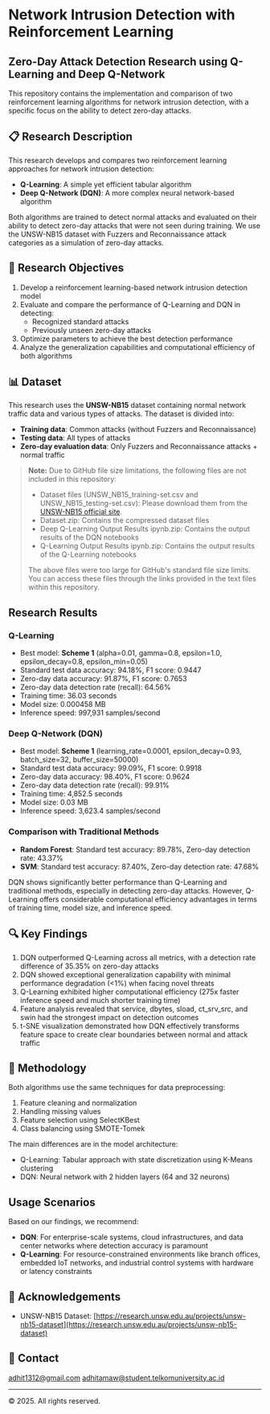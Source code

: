 # Network Intrusion Detection with Reinforcement Learning

## Zero-Day Attack Detection Research using Q-Learning and Deep Q-Network

This repository contains the implementation and comparison of two reinforcement learning algorithms for network intrusion detection, with a specific focus on the ability to detect zero-day attacks.

## 📋 Research Description

This research develops and compares two reinforcement learning approaches for network intrusion detection:
- **Q-Learning**: A simple yet efficient tabular algorithm
- **Deep Q-Network (DQN)**: A more complex neural network-based algorithm

Both algorithms are trained to detect normal attacks and evaluated on their ability to detect zero-day attacks that were not seen during training. We use the UNSW-NB15 dataset with Fuzzers and Reconnaissance attack categories as a simulation of zero-day attacks.

## 🎯 Research Objectives

1. Develop a reinforcement learning-based network intrusion detection model
2. Evaluate and compare the performance of Q-Learning and DQN in detecting:
   - Recognized standard attacks
   - Previously unseen zero-day attacks
3. Optimize parameters to achieve the best detection performance
4. Analyze the generalization capabilities and computational efficiency of both algorithms

## 📊 Dataset

This research uses the **UNSW-NB15** dataset containing normal network traffic data and various types of attacks. The dataset is divided into:
- **Training data**: Common attacks (without Fuzzers and Reconnaissance)
- **Testing data**: All types of attacks
- **Zero-day evaluation data**: Only Fuzzers and Reconnaissance attacks + normal traffic

> **Note:** Due to GitHub file size limitations, the following files are not included in this repository:
> 
> - Dataset files (UNSW_NB15_training-set.csv and UNSW_NB15_testing-set.csv): Please download them from the [UNSW-NB15 official site](https://research.unsw.edu.au/projects/unsw-nb15-dataset).
> - Dataset.zip: Contains the compressed dataset files
> - Deep Q-Learning Output Results ipynb.zip: Contains the output results of the DQN notebooks
> - Q-Learning Output Results ipynb.zip: Contains the output results of the Q-Learning notebooks
>
> The above files were too large for GitHub's standard file size limits. You can access these files through the links provided in the text files within this repository.

##  Research Results

### Q-Learning
- Best model: **Scheme 1** (alpha=0.01, gamma=0.8, epsilon=1.0, epsilon_decay=0.8, epsilon_min=0.05)
- Standard test data accuracy: 94.18%, F1 score: 0.9447
- Zero-day data accuracy: 91.87%, F1 score: 0.7653
- Zero-day data detection rate (recall): 64.56%
- Training time: 36.03 seconds
- Model size: 0.000458 MB
- Inference speed: 997,931 samples/second

### Deep Q-Network (DQN)
- Best model: **Scheme 1** (learning_rate=0.0001, epsilon_decay=0.93, batch_size=32, buffer_size=50000)
- Standard test data accuracy: 99.09%, F1 score: 0.9918
- Zero-day data accuracy: 98.40%, F1 score: 0.9624
- Zero-day data detection rate (recall): 99.91%
- Training time: 4,852.5 seconds
- Model size: 0.03 MB
- Inference speed: 3,623.4 samples/second

### Comparison with Traditional Methods
- **Random Forest**: Standard test accuracy: 89.78%, Zero-day detection rate: 43.37%
- **SVM**: Standard test accuracy: 87.40%, Zero-day detection rate: 47.68%

DQN shows significantly better performance than Q-Learning and traditional methods, especially in detecting zero-day attacks. However, Q-Learning offers considerable computational efficiency advantages in terms of training time, model size, and inference speed.

## 🔍 Key Findings

1. DQN outperformed Q-Learning across all metrics, with a detection rate difference of 35.35% on zero-day attacks
2. DQN showed exceptional generalization capability with minimal performance degradation (<1%) when facing novel threats
3. Q-Learning exhibited higher computational efficiency (275x faster inference speed and much shorter training time)
4. Feature analysis revealed that service, dbytes, sload, ct_srv_src, and swin had the strongest impact on detection outcomes
5. t-SNE visualization demonstrated how DQN effectively transforms feature space to create clear boundaries between normal and attack traffic

## 🔬 Methodology

Both algorithms use the same techniques for data preprocessing:
1. Feature cleaning and normalization
2. Handling missing values
3. Feature selection using SelectKBest
4. Class balancing using SMOTE-Tomek

The main differences are in the model architecture:
- Q-Learning: Tabular approach with state discretization using K-Means clustering
- DQN: Neural network with 2 hidden layers (64 and 32 neurons)

##  Usage Scenarios

Based on our findings, we recommend:
- **DQN**: For enterprise-scale systems, cloud infrastructures, and data center networks where detection accuracy is paramount
- **Q-Learning**: For resource-constrained environments like branch offices, embedded IoT networks, and industrial control systems with hardware or latency constraints

## 🙏 Acknowledgements

- UNSW-NB15 Dataset: [https://research.unsw.edu.au/projects/unsw-nb15-dataset](https://research.unsw.edu.au/projects/unsw-nb15-dataset)

## 📧 Contact
adhit1312@gmail.com
adhitamaw@student.telkomuniversity.ac.id

---

© 2025. All rights reserved.
